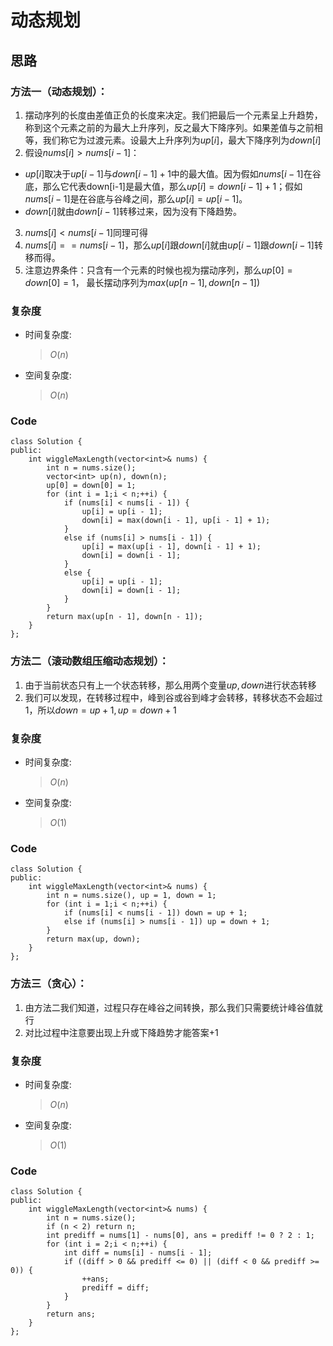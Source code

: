 # 动态规划
## 思路
### 方法一（动态规划）：
1. 摆动序列的长度由差值正负的长度来决定。我们把最后一个元素呈上升趋势，称到这个元素之前的为最大上升序列，反之最大下降序列。如果差值与之前相等，我们称它为过渡元素。设最大上升序列为$up[i]$，最大下降序列为$down[i]$
2. 假设$nums[i]>nums[i-1]$：
- $up[i]$取决于$up[i-1]$与$down[i-1]+1$中的最大值。因为假如$nums[i-1]$在谷底，那么它代表down[i-1]是最大值，那么$up[i]=down[i-1]+1$；假如$nums[i-1]$是在谷底与谷峰之间，那么$up[i]=up[i-1]$。
- $down[i]$就由$down[i-1]$转移过来，因为没有下降趋势。
3. $nums[i]<nums[i-1]$同理可得
4. $nums[i]==nums[i-1]$，那么$up[i]$跟$down[i]$就由$up[i-1]$跟$down[i-1]$转移而得。
5. 注意边界条件：只含有一个元素的时候也视为摆动序列，那么$up[0]=down[0]=1$， 最长摆动序列为$max(up[n-1], down[n-1])$

### 复杂度
- 时间复杂度:
  > $O(n)$
- 空间复杂度:
  > $O(n)$

### Code
```C++[]
class Solution {
public:
    int wiggleMaxLength(vector<int>& nums) {
        int n = nums.size();
        vector<int> up(n), down(n);
        up[0] = down[0] = 1;
        for (int i = 1;i < n;++i) {
            if (nums[i] < nums[i - 1]) {
                up[i] = up[i - 1];
                down[i] = max(down[i - 1], up[i - 1] + 1);
            }
            else if (nums[i] > nums[i - 1]) {
                up[i] = max(up[i - 1], down[i - 1] + 1);
                down[i] = down[i - 1];
            }
            else {
                up[i] = up[i - 1];
                down[i] = down[i - 1];
            }
        }
        return max(up[n - 1], down[n - 1]);
    }
};
```
### 方法二（滚动数组压缩动态规划）：
1. 由于当前状态只有上一个状态转移，那么用两个变量$up,down$进行状态转移
2. 我们可以发现，在转移过程中，峰到谷或谷到峰才会转移，转移状态不会超过$1$，所以$down=up+1, up=down+1$
### 复杂度
- 时间复杂度:
  > $O(n)$
- 空间复杂度:
  > $O(1)$

### Code
```C++[]
class Solution {
public:
    int wiggleMaxLength(vector<int>& nums) {
        int n = nums.size(), up = 1, down = 1;
        for (int i = 1;i < n;++i) {
            if (nums[i] < nums[i - 1]) down = up + 1;
            else if (nums[i] > nums[i - 1]) up = down + 1;
        }
        return max(up, down);
    }
};
```
### 方法三（贪心）：
1. 由方法二我们知道，过程只存在峰谷之间转换，那么我们只需要统计峰谷值就行
2. 对比过程中注意要出现上升或下降趋势才能答案$+1$
### 复杂度
- 时间复杂度:
  > $O(n)$
- 空间复杂度:
  > $O(1)$
### Code
```C++[]
class Solution {
public:
    int wiggleMaxLength(vector<int>& nums) {
        int n = nums.size();
        if (n < 2) return n;
        int prediff = nums[1] - nums[0], ans = prediff != 0 ? 2 : 1;
        for (int i = 2;i < n;++i) {
            int diff = nums[i] - nums[i - 1];
            if ((diff > 0 && prediff <= 0) || (diff < 0 && prediff >= 0)) {
                ++ans;
                prediff = diff;
            }
        }
        return ans;
    }
};
```